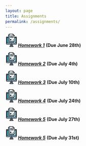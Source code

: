 ```yaml
---
layout: page
title: Assignments
permalink: /assignments/
---
```


![homework](/assets/hw.jpg) [***Homework 1***](https://markwolfeman.github.io/ist538/assignments/homework1.html) **(Due June 28th)**

![homework](/assets/hw.jpg) [***Homework 2***](https://markwolfeman.github.io/ist538/assignments/homework2.html) **(Due July 4th)**

![homework](/assets/hw.jpg) [***Homework 3***](https://markwolfeman.github.io/ist538/assignments/homework3.html) **(Due July 10th)**

![homework](/assets/hw.jpg) [***Homework 4***](https://markwolfeman.github.io/ist538/assignments/homework4.html) **(Due July 24th)**

![homework](/assets/hw.jpg) [***Homework 5***](https://markwolfeman.github.io/ist538/assignments/homework5.html) **(Due July 27th)**

![homework](/assets/hw.jpg) [***Homework 5***](https://markwolfeman.github.io/ist538/assignments/finalproject.html) **(Due July 31st)**
